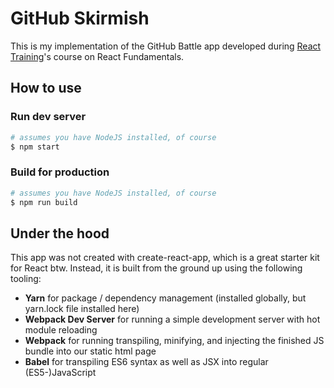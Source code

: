 # GitHub Skirmish

This is my implementation of the GitHub Battle app developed during [React Training](https://www.reacttraining.com)'s course on React Fundamentals.

## How to use

### Run dev server
```bash
# assumes you have NodeJS installed, of course
$ npm start
```

### Build for production

```bash
# assumes you have NodeJS installed, of course
$ npm run build
```

## Under the hood
This app was not created with create-react-app, which is a great starter kit for React btw.
Instead, it is built from the ground up using the following tooling:
- **Yarn** for package / dependency management (installed globally, but yarn.lock file installed here)
- **Webpack Dev Server** for running a simple development server with hot module reloading
- **Webpack** for running transpiling, minifying, and injecting the finished JS bundle into our static html page
- **Babel** for transpiling ES6 syntax as well as JSX into regular (ES5-)JavaScript
